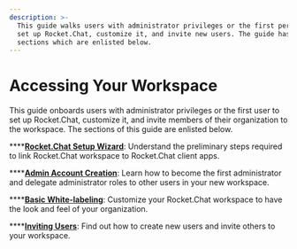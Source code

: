 ```yaml
---
description: >-
  This guide walks users with administrator privileges or the first person to
  set up Rocket.Chat, customize it, and invite new users. The guide has several
  sections which are enlisted below.
---
```


# Accessing Your Workspace

This guide onboards users with administrator privileges or the first user to set up Rocket.Chat, customize it, and invite members of their organization to the workspace. The sections of this guide are enlisted below.

\*\*\*\*[**Rocket.Chat Setup Wizard**](rocket.chat-setup-wizard.md): Understand the preliminary steps required to link Rocket.Chat workspace to Rocket.Chat client apps.

\*\*\*\*[**Admin Account Creation**](creating-the-first-administrator.md): Learn how to become the first administrator and delegate administrator roles to other users in your new workspace.

\*\*\*\*[**Basic White-labeling**](basic-white-labeling.md): Customize your Rocket.Chat workspace to have the look and feel of your organization.

\*\*\*\*[**Inviting Users**](inviting-users.md): Find out how to create new users and invite others to your workspace.
